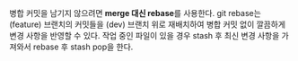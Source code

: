 병합 커밋을 남기지 않으려면 **merge 대신 rebase**를 사용한다. git rebase는 (feature) 브랜치의 커밋들을 (dev) 브랜치 위로 재배치하여 병합 커밋 없이 깔끔하게 변경 사항을 반영할 수 있다.
작업 중인 파일이 있을 경우 stash 후 최신 변경 사항을 가져와서 rebase 후 stash pop을 한다.
